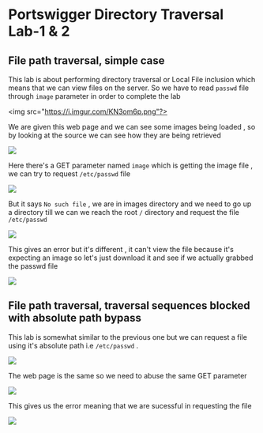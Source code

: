# Portswigger Directory Traversal Lab-1 & 2

## File path traversal, simple case

This lab is about performing directory traversal or Local File inclusion which means that we can view files on the server. So we have to read `passwd` file through `image` parameter in order to complete the lab

<img src="https://i.imgur.com/KN3om6p.png"?>

We are given this web page and we can see some images being loaded , so by looking at the source we can see how they are being retrieved 

<img src="https://i.imgur.com/NBAXNbA.png"/>

Here there's a GET parameter named `image` which is getting the image file , we can try to request `/etc/passwd` file


<img src="https://i.imgur.com/1nzvVDF.png"/>

But it says `No such file` , we are in images directory and we need to go up a directory till we can we reach the root `/` directory and request the file `/etc/passwd`

<img src="https://i.imgur.com/78y7xL0.png"/>

This gives an error but it's different , it can't view the file because it's expecting an image so let's just download it and see if we actually grabbed the passwd file

<img src="https://i.imgur.com/dbbZ2I6.png"/>

##  File path traversal, traversal sequences blocked with absolute path bypass

This lab is somewhat similar to the previous one but we can request a file using  it's absolute path i.e `/etc/passwd` .

<img src="https://i.imgur.com/hkycXNO.png"/>

The web page is the same so we need to abuse the same GET parameter

<img src="https://i.imgur.com/kkIputd.png"/>

This gives us the error meaning that we are sucessful in requesting the file

<img src="https://i.imgur.com/21LfZzI.png"/>
